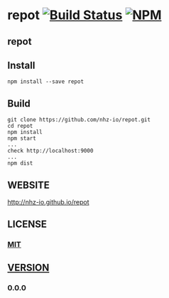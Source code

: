 # repot [![Build Status][travis-image]][travis-url] [![NPM][npm-image]][npm-url]

## repot

## Install
```
npm install --save repot
```

## Build
```
git clone https://github.com/nhz-io/repot.git
cd repot
npm install
npm start
...
check http://localhost:9000
...
npm dist
```

## WEBSITE
http://nhz-io.github.io/repot

## LICENSE

### [MIT](LICENSE)

## [VERSION](HISTORY.md)
### 0.0.0

[travis-image]: https://travis-ci.org/nhz-io/repot.svg
[travis-url]: https://travis-ci.org/nhz-io/repot

[npm-image]: https://img.shields.io/npm/v/repot.svg?style=flat
[npm-url]: https://www.npmjs.com/package/repot

[gh-pages]: http://nhz-io.github.io/repot
